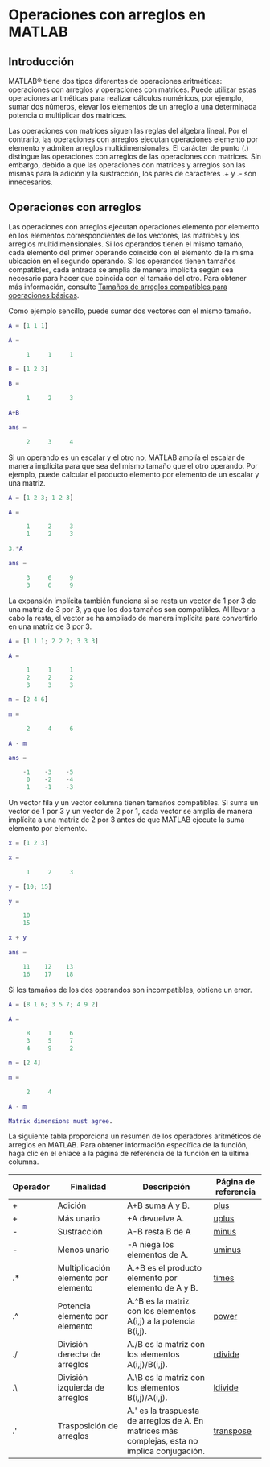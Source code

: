 # Operaciones con arreglos en MATLAB

## Introducción
MATLAB® tiene dos tipos diferentes de operaciones aritméticas: operaciones con arreglos y operaciones con matrices. Puede utilizar estas operaciones aritméticas para realizar cálculos numéricos, por ejemplo, sumar dos números, elevar los elementos de un arreglo a una determinada potencia o multiplicar dos matrices.

Las operaciones con matrices siguen las reglas del álgebra lineal. Por el contrario, las operaciones con arreglos ejecutan operaciones elemento por elemento y admiten arreglos multidimensionales. El carácter de punto (.) distingue las operaciones con arreglos de las operaciones con matrices. Sin embargo, debido a que las operaciones con matrices y arreglos son las mismas para la adición y la sustracción, los pares de caracteres .+ y .- son innecesarios.

## Operaciones con arreglos
Las operaciones con arreglos ejecutan operaciones elemento por elemento en los elementos correspondientes de los vectores, las matrices y los arreglos multidimensionales. Si los operandos tienen el mismo tamaño, cada elemento del primer operando coincide con el elemento de la misma ubicación en el segundo operando. Si los operandos tienen tamaños compatibles, cada entrada se amplía de manera implícita según sea necesario para hacer que coincida con el tamaño del otro. Para obtener más información, consulte <a href="https://la.mathworks.com/help/matlab/matlab_prog/compatible-array-sizes-for-basic-operations.html" target="_blank">Tamaños de arreglos compatibles para operaciones básicas</a>.

Como ejemplo sencillo, puede sumar dos vectores con el mismo tamaño.

```matlab
A = [1 1 1]
```
```matlab
A =

     1     1     1
```
```matlab
B = [1 2 3]
```
```matlab
B =

     1     2     3
```
```matlab
A+B
```
```matlab
ans =

     2     3     4
```

Si un operando es un escalar y el otro no, MATLAB amplía el escalar de manera implícita para que sea del mismo tamaño que el otro operando. Por ejemplo, puede calcular el producto elemento por elemento de un escalar y una matriz.

```matlab
A = [1 2 3; 1 2 3]
```

```matlab
A =

     1     2     3
     1     2     3
```

```matlab
3.*A
```

```matlab
ans =

     3     6     9
     3     6     9
```

La expansión implícita también funciona si se resta un vector de 1 por 3 de una matriz de 3 por 3, ya que los dos tamaños son compatibles. Al llevar a cabo la resta, el vector se ha ampliado de manera implícita para convertirlo en una matriz de 3 por 3.

```matlab
A = [1 1 1; 2 2 2; 3 3 3]
```

```matlab
A =

     1     1     1
     2     2     2
     3     3     3
```

```matlab
m = [2 4 6]
```

```matlab
m =

     2     4     6
```

```matlab
A - m
```

```matlab
ans =

    -1    -3    -5
     0    -2    -4
     1    -1    -3
```
Un vector fila y un vector columna tienen tamaños compatibles. Si suma un vector de 1 por 3 y un vector de 2 por 1, cada vector se amplía de manera implícita a una matriz de 2 por 3 antes de que MATLAB ejecute la suma elemento por elemento.
```matlab
x = [1 2 3]
```

```matlab
x =

     1     2     3
```

```matlab
y = [10; 15]
```

```matlab
y =

    10
    15
```

```matlab
x + y
```

```matlab
ans =

    11    12    13
    16    17    18
```

Si los tamaños de los dos operandos son incompatibles, obtiene un error.

```matlab
A = [8 1 6; 3 5 7; 4 9 2]
```

```matlab
A =

     8     1     6
     3     5     7
     4     9     2
```

```matlab
m = [2 4]
```

```matlab
m =

     2     4
```

```matlab
A - m
```

```matlab
Matrix dimensions must agree.
```

La siguiente tabla proporciona un resumen de los operadores aritméticos de arreglos en MATLAB. Para obtener información específica de la función, haga clic en el enlace a la página de referencia de la función en la última columna.

| Operador | Finalidad                         | Descripción                                                                               | Página de referencia |
|----------|-----------------------------------|-------------------------------------------------------------------------------------------|----------------------|
| +        | Adición                           | A+B suma A y B.                                                                           | <a href="https://la.mathworks.com/help/matlab/ref/plus.html" target="_blank">plus</a> |
| +        | Más unario                        | +A devuelve A.                                                                            | <a href="https://la.mathworks.com/help/matlab/ref/uplus.html" target="_blank">uplus</a> |
| -        | Sustracción                       | A-B resta B de A                                                                          | <a href="https://la.mathworks.com/help/matlab/ref/minus.html" target="_blank">minus</a> |
| -        | Menos unario                      | -A niega los elementos de A.                                                              | <a href="https://la.mathworks.com/help/matlab/ref/uminus.html" target="_blank">uminus</a> |
| .*       | Multiplicación elemento por elemento | A.*B es el producto elemento por elemento de A y B.                                        | <a href="https://la.mathworks.com/help/matlab/ref/times.html" target="_blank">times</a> |
| .^       | Potencia elemento por elemento    | A.^B es la matriz con los elementos A(i,j) a la potencia B(i,j).                           | <a href="https://la.mathworks.com/help/matlab/ref/power.html" target="_blank">power</a> |
| ./       | División derecha de arreglos      | A./B es la matriz con los elementos A(i,j)/B(i,j).                                        | <a href="https://la.mathworks.com/help/matlab/ref/rdivide.html" target="_blank">rdivide</a> |
| .\       | División izquierda de arreglos    | A.\B es la matriz con los elementos B(i,j)/A(i,j).                                        | <a href="https://la.mathworks.com/help/matlab/ref/ldivide.html" target="_blank">ldivide</a> |
| .'       | Trasposición de arreglos          | A.' es la traspuesta de arreglos de A. En matrices más complejas, esta no implica conjugación. | <a href="https://la.mathworks.com/help/matlab/ref/transpose.html" target="_blank">transpose</a> |
